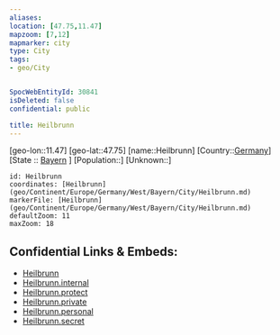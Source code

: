 ```yaml
---
aliases: 
location: [47.75,11.47]
mapzoom: [7,12] 
mapmarker: city 
type: City
tags:
- geo/City


SpocWebEntityId: 30841
isDeleted: false
confidential: public

title: Heilbrunn
---
```

[geo-lon::11.47]
[geo-lat::47.75]
[name::Heilbrunn]
[Country::[Germany](geo/Continent/Europe/Germany.md)]
[State :: [Bayern](geo/Continent/Europe/Germany/West/Bayern.md) ]
[Population::]
[Unknown::]


```leaflet
id: Heilbrunn
coordinates: [Heilbrunn](geo/Continent/Europe/Germany/West/Bayern/City/Heilbrunn.md)
markerFile: [Heilbrunn](geo/Continent/Europe/Germany/West/Bayern/City/Heilbrunn.md)
defaultZoom: 11 
maxZoom: 18
```


## Confidential Links & Embeds: 
- [Heilbrunn](../../../../../../../../_public/geo/Continent/Europe/Germany/West/Bayern/City/Heilbrunn.md) 
- [Heilbrunn.internal](../../../../../../../../_internal/geo/Continent/Europe/Germany/West/Bayern/City/Heilbrunn.internal.md) 
- [Heilbrunn.protect](../../../../../../../../_protect/geo/Continent/Europe/Germany/West/Bayern/City/Heilbrunn.protect.md) 
- [Heilbrunn.private](../../../../../../../../_private/geo/Continent/Europe/Germany/West/Bayern/City/Heilbrunn.private.md) 
- [Heilbrunn.personal](../../../../../../../../_personal/geo/Continent/Europe/Germany/West/Bayern/City/Heilbrunn.personal.md) 
- [Heilbrunn.secret](../../../../../../../../_secret/geo/Continent/Europe/Germany/West/Bayern/City/Heilbrunn.secret.md) 
